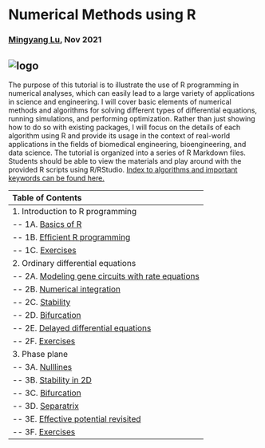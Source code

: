 # Numerical Methods using R

### [Mingyang Lu](https://lusystemsbio.northeastern.edu), Nov 2021


![logo](https://lusystemsbio.github.io/numericalR/extra/data/logo.png)
---

The purpose of this tutorial is to illustrate the use of R programming in numerical analyses, which can easily lead to a large variety of applications in science and engineering. I will cover basic elements of numerical methods and algorithms for solving different types of differential equations, running simulations, and performing optimization. Rather than just showing how to do so with existing packages, I will focus on the details of each algorithm using R and provide its usage in the context of real-world applications in the fields of biomedical engineering, bioengineering, and data science. The tutorial is organized into a series of R Markdown files. Students should be able to view the materials and play around with the provided R scripts using R/RStudio. [Index to algorithms and important keywords can be found here.](./ind.html) 

|Table of Contents|
|:----------------|
|1. Introduction to R programming|
|-- 1A. [Basics of R](https://lusystemsbio.github.io/numericalR/01A.html) |
|-- 1B. [Efficient R programming](https://lusystemsbio.github.io/numericalR/01B.html) |
|-- 1C. [Exercises](https://lusystemsbio.github.io/numericalR/01C.html) |
|2. Ordinary differential equations|
|-- 2A. [Modeling gene circuits with rate equations](https://lusystemsbio.github.io/numericalR/02A.html) |
|-- 2B. [Numerical integration](https://lusystemsbio.github.io/numericalR/02B.html) |
|-- 2C. [Stability](https://lusystemsbio.github.io/numericalR/02C.html) |
|-- 2D. [Bifurcation](https://lusystemsbio.github.io/numericalR/02D.html) |
|-- 2E. [Delayed differential equations](https://lusystemsbio.github.io/numericalR/02E.html) |
|-- 2F. [Exercises](https://lusystemsbio.github.io/numericalR/02F.html) |
|3. Phase plane
|-- 3A. [Nulllines](https://lusystemsbio.github.io/numericalR/03A.html) |
|-- 3B. [Stability in 2D](https://lusystemsbio.github.io/numericalR/03B.html) |
|-- 3C. [Bifurcation](https://lusystemsbio.github.io/numericalR/03C.html) |
|-- 3D. [Separatrix](https://lusystemsbio.github.io/numericalR/03D.html) |
|-- 3E. [Effective potential revisited](https://lusystemsbio.github.io/numericalR/03E.html) |
|-- 3F. [Exercises](https://lusystemsbio.github.io/numericalR/03F.html) |
